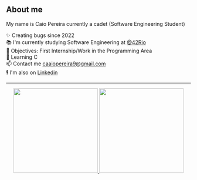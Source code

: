 <h2 align="left">About me</h2>
<p align="left">My name is Caio Pereira currently a cadet (Software Engineering Student)</p>

  ✨ Creating bugs since 2022<br>
  📚 I'm currently studying Software Engineering at [@42Rio](https://42.rio/)<br>
  🎯 Objectives: First Internship/Work in the Programming Area<br>
  🧠 Learning C<br>
  📫 Contact me caaiopereira9@gmail.com<br>
  🕴  I'm also on [Linkedin](https://br.linkedin.com/in/caio-pereira-oliveira)</p>

---
<div align="center">
  <a href="https://github.com/caaiopereira">
 <img height="230em" src="https://github-readme-stats.vercel.app/api?username=caaiopereira&show_icons=true&theme=github_dark&include_all_commits=true&count_private=false" />
 <img height="230em" src="https://github-readme-stats.vercel.app/api/top-langs/?username=caaiopereira&layout=compact&langs_count=16&theme=github_dark" />
</div>
<br>
